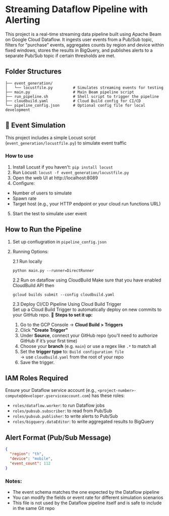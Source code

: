 # Streaming Dataflow Pipeline with Alerting
This project is a real-time streaming data pipeline built using Apache Beam on Google Cloud Dataflow. It ingests user events from a Pub/Sub topic, filters for "purchase" events, aggregates counts by region and device within fixed windows, stores the results in BigQuery, and publishes alerts to a separate Pub/Sub topic if certain thresholds are met.

## Folder Structures
```
├── event_generation/
│   └── locustfile.py         # Simulates streaming events for testing
├── main.py                   # Main Beam pipeline script
├── run_pipeline.sh           # Shell script to trigger the pipeline
├── cloudbuild.yaml           # Cloud Build config for CI/CD
└── pipeline_config.json      # Optional config file for local development
```

## 🧪 Event Simulation
This project includes a simple Locust script (`event_generation/locustfile.py`) to simulate event traffic
### How to use
1. Install Locust if you haven't: `pip install locust`
2. Run Locust: `locust -f event_generation/locustfile.py`
3. Open the web UI at http://localhost:8089
4. Configure:
- Number of users to simulate
- Spawn rate
- Target host (e.g., your HTTP endpoint or your cloud run functions URL)
5. Start the test to simulate user event

## How to Run the Pipeline
1. Set up confiugration in `pipeline_config.json`
2. Running Options:
    
    2.1 Run locally
      ```
      python main.py --runner=DirectRunner
      ```
    2.2 Run on dataflow using CloudBuild 
      Make sure that you have enabled CloudBuild API then
      ```
      gcloud builds submit --config cloudbuild.yaml
      ```
    2.3 Deploy CI/CD Pipeline Using Cloud Build Trigger  
    Set up a Cloud Build Trigger to automatically deploy on new commits to your GitHub repo.
    🔧 **Steps to set it up:**
    
    1. Go to the GCP Console → **Cloud Build > Triggers**
    2. Click **"Create Trigger"**
    3. Under **Source**, connect your GitHub repo (you’ll need to authorize GitHub if it’s your first time)
    4. Choose your **branch** (e.g. `main`) or use a regex like `.*` to match all
    5. Set the **trigger type** to: `Build configuration file`  
       → use `cloudbuild.yaml` from the root of your repo
    6. Save the trigger.
 

## IAM Roles Required
Ensure your Dataflow service account (e.g., `<project-number>-compute@developer.gserviceaccount.com`) has these roles:
- `roles/dataflow.worker`: to run Dataflow jobs
- `roles/pubsub.subscriber`: to read from Pub/Sub
- `roles/pubsub.publisher`: to write alerts to Pub/Sub
- `roles/bigquery.dataEditor`: to write aggregated results to BigQuery

## Alert Format (Pub/Sub Message)
```json
{
  "region": "th",
  "device": "mobile",
  "event_count": 112
}
```

### Notes:
- The event schema matches the one expected by the Dataflow pipeline
- You can modify the fields or event rate for different simulation scenarios
- This file is not used by the Dataflow pipeline itself and is safe to include in the same Git repo

